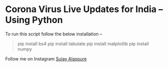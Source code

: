 # Corona Virus Live Updates for India – Using Python

To run this script follow the below installation –

> pip install bs4
> pip install tabulate
> pip install matplotlib
> pip install numpy 

Follow me on Instagram [Sujay Alaspure](www.instagram.com/alaspuresujay)
